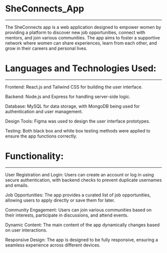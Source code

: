 # SheConnects_App
-------------------------------------------------------------

The SheConnects app is a web application designed to empower women by providing a platform to discover new job opportunities, connect with mentors, and join various communities. The app aims to foster a supportive network where women can share 
experiences, learn from each other, and grow in their careers and personal lives.

# Languages and Technologies Used:
-------------------------------------------------------------

Frontend: React.js and Tailwind CSS for building the user interface.

Backend: Node.js and Express for handling server-side logic.

Database: MySQL for data storage, with MongoDB being used for authentication and user management.

Design Tools: Figma was used to design the user interface prototypes.

Testing: Both black box and white box testing methods were applied to ensure the app functions correctly.

# Functionality:
-------------------------------------------------------------

User Registration and Login: Users can create an account or log in using secure authentication, with backend checks to prevent duplicate usernames and emails.

Job Opportunities: The app provides a curated list of job opportunities, allowing users to apply directly or save them for later.

Community Engagement: Users can join various communities based on their interests, participate in discussions, and attend events.

Dynamic Content: The main content of the app dynamically changes based on user interactions.

Responsive Design: The app is designed to be fully responsive, ensuring a seamless experience across different devices.
